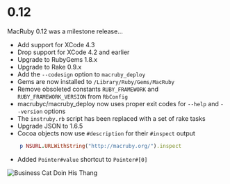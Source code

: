 # 0.12

MacRuby 0.12 was a milestone release...

 * Add support for XCode 4.3
 * Drop support for XCode 4.2 and earlier
 * Upgrade to RubyGems 1.8.x
 * Upgrade to Rake 0.9.x
 * Add the `--codesign` option to `macruby_deploy`
 * Gems are now installed to `/Library/Ruby/Gems/MacRuby`
 * Remove obsoleted constants `RUBY_FRAMEWORK` and `RUBY_FRAMEWORK_VERSION` from `RbConfig`
 * macrubyc/macruby\_deploy now uses proper exit codes for `--help` and `--version` options
 * The `instruby.rb` script has been replaced with a set of rake tasks
 * Upgrade JSON to 1.6.5
 * Cocoa objects now use `#description` for their `#inspect` output

```ruby
    p NSURL.URLWithString("http://macruby.org/").inspect
```

 * Added `Pointer#value` shortcut to `Pointer#[0]`

![Business Cat Doin His Thang](http://i.imgur.com/2KmJW.jpg)
